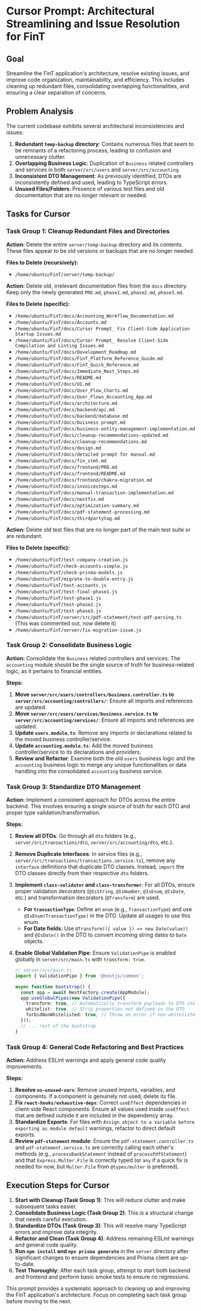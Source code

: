 # Cursor Prompt: Architectural Streamlining and Issue Resolution for FinT

## Goal
Streamline the FinT application's architecture, resolve existing issues, and improve code organization, maintainability, and efficiency. This includes cleaning up redundant files, consolidating overlapping functionalities, and ensuring a clear separation of concerns.

## Problem Analysis

The current codebase exhibits several architectural inconsistencies and issues:
1.  **Redundant `temp-backup` directory**: Contains numerous files that seem to be remnants of a refactoring process, leading to confusion and unnecessary clutter.
2.  **Overlapping Business Logic**: Duplication of `Business` related controllers and services in both `server/src/users` and `server/src/accounting`.
3.  **Inconsistent DTO Management**: As previously identified, DTOs are inconsistently defined and used, leading to TypeScript errors.
4.  **Unused Files/Folders**: Presence of various test files and old documentation that are no longer relevant or needed.

## Tasks for Cursor

### Task Group 1: Cleanup Redundant Files and Directories

**Action:** Delete the entire `server/temp-backup` directory and its contents. These files appear to be old versions or backups that are no longer needed.

**Files to Delete (recursively):**
- `/home/ubuntu/FinT/server/temp-backup/`

**Action:** Delete old, irrelevant documentation files from the `docs` directory. Keep only the newly generated `PRD.md`, `phase1.md`, `phase2.md`, `phase3.md`.

**Files to Delete (specific):**
- `/home/ubuntu/FinT/docs/Accounting_Workflow_Documentation.md`
- `/home/ubuntu/FinT/docs/Accounts.md`
- `/home/ubuntu/FinT/docs/Cursor Prompt_ Fix Client-Side Application Startup Issues.md`
- `/home/ubuntu/FinT/docs/Cursor Prompt_ Resolve Client-Side Compilation and Linting Issues.md`
- `/home/ubuntu/FinT/docs/Development_Roadmap.md`
- `/home/ubuntu/FinT/docs/FinT_Platform_Reference_Guide.md`
- `/home/ubuntu/FinT/docs/FinT_Quick_Reference.md`
- `/home/ubuntu/FinT/docs/Immediate_Next_Steps.md`
- `/home/ubuntu/FinT/docs/README.md`
- `/home/ubuntu/FinT/docs/UI.md`
- `/home/ubuntu/FinT/docs/User_Flow_Charts.md`
- `/home/ubuntu/FinT/docs/User_Flows_Accounting_App.md`
- `/home/ubuntu/FinT/docs/architecture.md`
- `/home/ubuntu/FinT/docs/backend/api.md`
- `/home/ubuntu/FinT/docs/backend/database.md`
- `/home/ubuntu/FinT/docs/buisness prompt.md`
- `/home/ubuntu/FinT/docs/business-entity-management-implementation.md`
- `/home/ubuntu/FinT/docs/cleanup-recommendations-updated.md`
- `/home/ubuntu/FinT/docs/cleanup-recommendations.md`
- `/home/ubuntu/FinT/docs/design.md`
- `/home/ubuntu/FinT/docs/detailed prompt for manual.md`
- `/home/ubuntu/FinT/docs/fin_stmt.md`
- `/home/ubuntu/FinT/docs/frontend/PRD.md`
- `/home/ubuntu/FinT/docs/frontend/README.md`
- `/home/ubuntu/FinT/docs/frontend/chakra-migration.md`
- `/home/ubuntu/FinT/docs/invoicesteps.md`
- `/home/ubuntu/FinT/docs/manual-transaction-implementation.md`
- `/home/ubuntu/FinT/docs/nextfix.md`
- `/home/ubuntu/FinT/docs/optimization-summary.md`
- `/home/ubuntu/FinT/docs/pdf-statement-processing.md`
- `/home/ubuntu/FinT/docs/thirdpartytag.md`

**Action:** Delete old test files that are no longer part of the main test suite or are redundant.

**Files to Delete (specific):**
- `/home/ubuntu/FinT/test-company-creation.js`
- `/home/ubuntu/FinT/check-accounts-simple.js`
- `/home/ubuntu/FinT/check-prisma-models.js`
- `/home/ubuntu/FinT/migrate-to-double-entry.js`
- `/home/ubuntu/FinT/test-accounts.js`
- `/home/ubuntu/FinT/test-final-phase1.js`
- `/home/ubuntu/FinT/test-phase1.js`
- `/home/ubuntu/FinT/test-phase2.js`
- `/home/ubuntu/FinT/test-phase3.js`
- `/home/ubuntu/FinT/server/src/pdf-statement/test-pdf-parsing.ts` (This was commented out, now delete it)
- `/home/ubuntu/FinT/server/fix-migration-issue.js`

### Task Group 2: Consolidate Business Logic

**Action:** Consolidate the `Business` related controllers and services. The `accounting` module should be the single source of truth for business-related logic, as it pertains to financial entities.

**Steps:**
1.  **Move `server/src/users/controllers/business.controller.ts` to `server/src/accounting/controllers/`**: Ensure all imports and references are updated.
2.  **Move `server/src/users/services/business.service.ts` to `server/src/accounting/services/`**: Ensure all imports and references are updated.
3.  **Update `users.module.ts`**: Remove any imports or declarations related to the moved business controller/service.
4.  **Update `accounting.module.ts`**: Add the moved business controller/service to its declarations and providers.
5.  **Review and Refactor**: Examine both the old `users` business logic and the `accounting` business logic to merge any unique functionalities or data handling into the consolidated `accounting` business service.

### Task Group 3: Standardize DTO Management

**Action:** Implement a consistent approach for DTOs across the entire backend. This involves ensuring a single source of truth for each DTO and proper type validation/transformation.

**Steps:**
1.  **Review all DTOs**: Go through all `dto` folders (e.g., `server/src/transactions/dto`, `server/src/accounting/dto`, etc.).
2.  **Remove Duplicate Interfaces**: In service files (e.g., `server/src/transactions/transactions.service.ts`), remove any `interface` definitions that duplicate DTO classes. Instead, `import` the DTO classes directly from their respective `dto` folders.
3.  **Implement `class-validator` and `class-transformer`**: For all DTOs, ensure proper validation decorators (`@IsString`, `@IsNumber`, `@IsEnum`, `@IsDate`, etc.) and transformation decorators (`@Transform`) are used.
    -   **For `transactionType`**: Define an `enum` (e.g., `TransactionType`) and use `@IsEnum(TransactionType)` in the DTO. Update all usages to use this enum.
    -   **For Date fields**: Use `@Transform(({ value }) => new Date(value))` and `@IsDate()` in the DTO to convert incoming string dates to `Date` objects.
4.  **Enable Global Validation Pipe**: Ensure `ValidationPipe` is enabled globally in `server/src/main.ts` with `transform: true`.

    ```typescript
    // server/src/main.ts
    import { ValidationPipe } from '@nestjs/common';

    async function bootstrap() {
      const app = await NestFactory.create(AppModule);
      app.useGlobalPipes(new ValidationPipe({
        transform: true, // Automatically transform payloads to DTO instances
        whitelist: true, // Strip properties not defined in the DTO
        forbidNonWhitelisted: true, // Throw an error if non-whitelisted properties are present
      }));
      // ... rest of the bootstrap
    }
    ```

### Task Group 4: General Code Refactoring and Best Practices

**Action:** Address ESLint warnings and apply general code quality improvements.

**Steps:**
1.  **Resolve `no-unused-vars`**: Remove unused imports, variables, and components. If a component is genuinely not used, delete its file.
2.  **Fix `react-hooks/exhaustive-deps`**: Correct `useEffect` dependencies in client-side React components. Ensure all values used inside `useEffect` that are defined outside it are included in the dependency array.
3.  **Standardize Exports**: For files with `Assign object to a variable before exporting as module default` warnings, refactor to direct default exports.
4.  **Review `pdf-statement` module**: Ensure the `pdf-statement.controller.ts` and `pdf-statement.service.ts` are correctly calling each other's methods (e.g., `processBankStatement` instead of `processPdfStatement`) and that `Express.Multer.File` is correctly typed (or `any` if a quick fix is needed for now, but `Multer.File` from `@types/multer` is preferred).

## Execution Steps for Cursor

1.  **Start with Cleanup (Task Group 1)**: This will reduce clutter and make subsequent tasks easier.
2.  **Consolidate Business Logic (Task Group 2)**: This is a structural change that needs careful execution.
3.  **Standardize DTOs (Task Group 3)**: This will resolve many TypeScript errors and improve data integrity.
4.  **Refactor and Clean (Task Group 4)**: Address remaining ESLint warnings and general code quality.
5.  **Run `npm install` and `npx prisma generate`** in the `server` directory after significant changes to ensure dependencies and Prisma client are up-to-date.
6.  **Test Thoroughly**: After each task group, attempt to start both backend and frontend and perform basic smoke tests to ensure no regressions.

This prompt provides a systematic approach to cleaning up and improving the FinT application's architecture. Focus on completing each task group before moving to the next.


